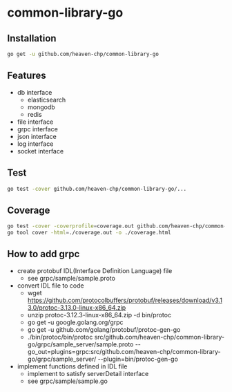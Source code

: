 # common-library-go

## Installation
```bash
go get -u github.com/heaven-chp/common-library-go
```

## Features
 - db interface
   - elasticsearch
   - mongodb
   - redis
 - file interface
 - grpc interface
 - json interface
 - log interface
 - socket interface

## Test
```bash
go test -cover github.com/heaven-chp/common-library-go/...
```

## Coverage
```bash
go test -cover -coverprofile=coverage.out github.com/heaven-chp/common-library-go/...
go tool cover -html=./coverage.out -o ./coverage.html
```

## How to add grpc
 - create protobuf IDL(Interface Definition Language) file
   - see grpc/sample/sample.proto
 - convert IDL file to code
   - wget https://github.com/protocolbuffers/protobuf/releases/download/v3.13.0/protoc-3.13.0-linux-x86_64.zip
   - unzip protoc-3.12.3-linux-x86_64.zip -d bin/protoc
   - go get -u google.golang.org/grpc
   - go get -u github.com/golang/protobuf/protoc-gen-go
   - ./bin/protoc/bin/protoc src/github.com/heaven-chp/common-library-go/grpc/sample_server/sample.proto --go_out=plugins=grpc:src/github.com/heaven-chp/common-library-go/grpc/sample_server/ --plugin=bin/protoc-gen-go
  - implement functions defined in IDL file
    - implement to satisfy serverDetail interface
    - see grpc/sample/sample.go
